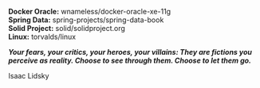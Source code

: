 **Docker Oracle:** wnameless/docker-oracle-xe-11g  
**Spring Data:** spring-projects/spring-data-book  
**Solid Project:** solid/solidproject.org  
**Linux:** torvalds/linux  

_**Your fears, your critics, your heroes, your villains: They are fictions you perceive as reality. Choose to see through them. Choose to let them go.**_

Isaac Lidsky